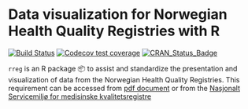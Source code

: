 # Data visualization for Norwegian Health Quality Registries with R

 <!-- badges: start -->
[![Build Status](https://travis-ci.org/ybkamaleri/rreg.png?branch=master)](https://travis-ci.org/ybkamaleri/rreg)
[![Codecov test coverage](https://codecov.io/gh/ybkamaleri/rreg/branch/master/graph/badge.svg)](https://codecov.io/gh/ybkamaleri/rreg?branch=master)
[![CRAN_Status_Badge](https://www.r-pkg.org/badges/version/rreg)](https://cran.r-project.org/package=rreg)
 <!-- badges: end -->


`rreg` is an R package :package: to assist and standardize the presentation and visualization of data from the Norwegian Health Quality Registries. This requirement can be accessed from [pdf document](https://www.kvalitetsregistre.no/sites/default/files/off-standardisering.pdf) or from the [Nasjonalt Servicemiljø for medisinske kvalitetsregistre](https://www.kvalitetsregistre.no/resultater-til-publisering-pa-nett) 
